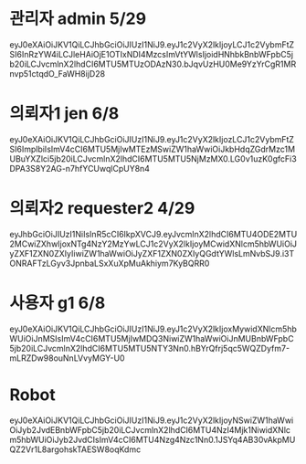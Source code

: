 
# 관리자 admin 5/29
eyJ0eXAiOiJKV1QiLCJhbGciOiJIUzI1NiJ9.eyJ1c2VyX2lkIjoyLCJ1c2VybmFtZSI6InRzYW4iLCJleHAiOjE1OTIxNDI4MzcsImVtYWlsIjoidHNhbkBnbWFpbC5jb20iLCJvcmlnX2lhdCI6MTU5MTUzODAzN30.bJqvUzHU0Me9YzYrCgR1MRnvp51ctqdO_FaWH8ijD28

# 의뢰자1 jen 6/8
eyJ0eXAiOiJKV1QiLCJhbGciOiJIUzI1NiJ9.eyJ1c2VyX2lkIjozLCJ1c2VybmFtZSI6ImplbiIsImV4cCI6MTU5MjIwMTEzMSwiZW1haWwiOiJkbHdqZGdrMzc1MUBuYXZlci5jb20iLCJvcmlnX2lhdCI6MTU5MTU5NjMzMX0.LG0v1uzK0gfcFi3DPA3S8Y2AG-n7hfYCUwqlCpUY8n4

# 의뢰자2 requester2 4/29
eyJhbGciOiJIUzI1NiIsInR5cCI6IkpXVCJ9.eyJvcmlnX2lhdCI6MTU4ODE2MTU2MCwiZXhwIjoxNTg4NzY2MzYwLCJ1c2VyX2lkIjoyMCwidXNlcm5hbWUiOiJyZXF1ZXN0ZXIyIiwiZW1haWwiOiJyZXF1ZXN0ZXIyQGdtYWlsLmNvbSJ9.i3TONRAFTzLGyv3JpnbaLSxXuXpMuAkhiym7KyBQRR0


# 사용자 g1 6/8
eyJ0eXAiOiJKV1QiLCJhbGciOiJIUzI1NiJ9.eyJ1c2VyX2lkIjoxMywidXNlcm5hbWUiOiJnMSIsImV4cCI6MTU5MjIwMDQ3NiwiZW1haWwiOiJnMUBnbWFpbC5jb20iLCJvcmlnX2lhdCI6MTU5MTU5NTY3Nn0.hBYrQfrj5qc5WQZDyfm7-mLRZDw98ouNnLVvyMGY-U0
# Robot
eyJ0eXAiOiJKV1QiLCJhbGciOiJIUzI1NiJ9.eyJ1c2VyX2lkIjoyNSwiZW1haWwiOiJyb2JvdEBnbWFpbC5jb20iLCJvcmlnX2lhdCI6MTU4NzI4Mjk1NiwidXNlcm5hbWUiOiJyb2JvdCIsImV4cCI6MTU4Nzg4Nzc1Nn0.1JSYq4AB30vAkpMUQZ2Vr1L8argohskTAESW8oqKdmc